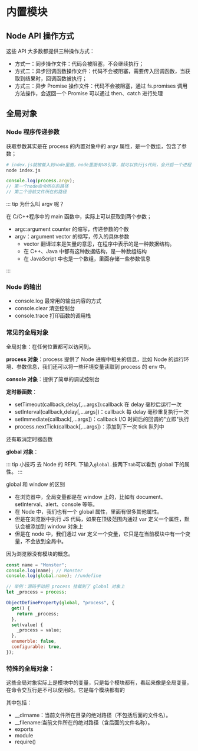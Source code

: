 # 内置模块

## Node API 操作方式

这些 API 大多数都提供三种操作方式：

- 方式一：同步操作文件：代码会被阻塞，不会继续执行；
- 方式二：异步回调函数操作文件：代码不会被阻塞，需要传入回调函数，当获取到结果时，回调函数被执行；
- 方式三：异步 Promise 操作文件：代码不会被阻塞，通过 fs.promises 调用方法操作，会返回一个 Promise 可以通过 then、catch 进行处理

## 全局对象

### Node 程序传递参数

获取参数其实是在 process 的内置对象中的 argv 属性，是一个数组，包含了参数；

```sh
# index.js就被载入到node里面，node里面有V8引擎，就可以执行js代码，会开启一个进程
node index.js
```

```js
console.log(process.argv);
// 第一个node命令所在的路径
// 第二个当前文件所在的路径
```

::: tip 为什么叫 argv 呢？

在 C/C++程序中的 main 函数中，实际上可以获取到两个参数；

- argc:argument counter 的缩写，传递参数的个数
- argv：argument vector 的缩写，传入的具体参数
  - vector 翻译过来是矢量的意思，在程序中表示的是一种数据结构。
  - 在 C++、Java 中都有这种数据结构，是一种数组结构
  - 在 JavaScript 中也是一个数组，里面存储一些参数信息

:::

### Node 的输出

- console.log 最常用的输出内容的方式
- console.clear 清空控制台
- console.trace 打印函数的调用栈

### 常见的全局对象

全局对象：在任何位置都可以访问到。

**process 对象**：process 提供了 Node 进程中相关的信息，比如 Node 的运行环境、参数信息，我们还可以将一些环境变量读取到 process 的 env 中。

**console 对象**：提供了简单的调试控制台

**定时器函数**：

- setTimeout(callback,delay[,...args]):callback 在 delay 毫秒后运行一次
- setInterval(callback,delay[,...args])：callback 每 delay 毫秒重复执行一次
- setImmediate(callback[,...args])：callback I/O 时间后的回调的"立即"执行
- process.nextTick(callback[,...args])：添加到下一次 tick 队列中

还有取消定时器函数

**global 对象**：

::: tip 小技巧
去 Node 的 REPL 下输入`global.`按两下`Tab`可以看到 global 下的属性。
:::

global 和 window 的区别

- 在浏览器中，全局变量都是在 window 上的，比如有 document、setInterval、alert、console 等等。
- 在 Node 中，我们也有一个 global 属性，里面有很多其他属性。
- 但是在浏览器中执行 JS 代码，如果在顶级范围内通过 var 定义一个属性，默认会被添加到 window 对象上
- 但是在 node 中，我们通过 var 定义一个变量，它只是在当前模块中有一个变量，不会放到全局中。

因为浏览器没有模块的概念。

```js
const name = "Monster";
console.log(name); // Monster
console.log(global.name); //undefine
```

```js
// 举例：源码手动把 process 挂载到了 global 对象上
let _process = process;

ObjectDefineProperty(global, "process", {
  get() {
    return _process;
  },
  set(value) {
    _process = value;
  },
  enumerble: false,
  configurable: true,
});
```

### 特殊的全局对象：

这些全局对象实际上是模块中的变量，只是每个模块都有，看起来像是全局变量，在命令交互行是不可以使用的。它是每个模块都有的

其中包括：

- \_\_dirname：当前文件所在目录的绝对路径（不包括后面的文件名）。
- \_\_filename:当前文件所在的绝对路径（含后面的文件名称）。
- exports
- module
- require()
